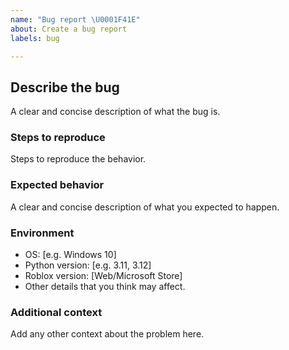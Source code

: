 ```yaml
---
name: "Bug report \U0001F41E"
about: Create a bug report
labels: bug

---
```


## Describe the bug
A clear and concise description of what the bug is.

### Steps to reproduce
Steps to reproduce the behavior.

### Expected behavior
A clear and concise description of what you expected to happen.

### Environment
 - OS: [e.g. Windows 10]
 - Python version: [e.g. 3.11, 3.12]
 - Roblox version: [Web/Microsoft Store]
 - Other details that you think may affect.

### Additional context
Add any other context about the problem here.
